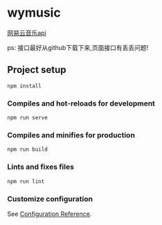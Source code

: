# wymusic

 [网易云音乐api ](http://musicapi.leanapp.cn/)

 ps: 接口最好从github下载下来,页面接口有丢丢问题!



## Project setup
```
npm install
```

### Compiles and hot-reloads for development
```
npm run serve
```

### Compiles and minifies for production
```
npm run build
```

### Lints and fixes files
```
npm run lint
```

### Customize configuration
See [Configuration Reference](https://cli.vuejs.org/config/).
